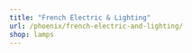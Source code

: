 ```yaml
---
title: "French Electric & Lighting"
url: /phoenix/french-electric-and-lighting/
shop: lamps
---
```

